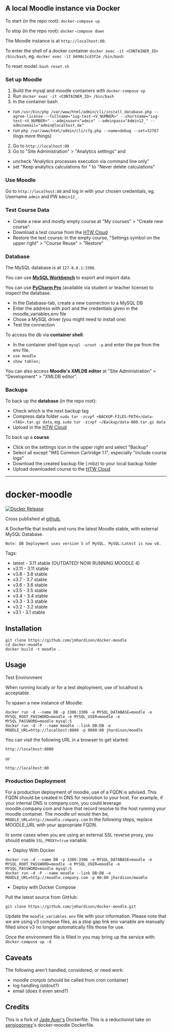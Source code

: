 ## A local Moodle instance via Docker
To start (in the repo root): `docker-compose up`

To stop (in the repo root): `docker-compose down`

The Moodle instance is at `http://localhost:80`.

To enter the shell of a docker container
`docker exec -it <CONTAINER_ID> /bin/bash`, eg. `docker exec -it b698c1cd3f2e /bin/bash`

To reset model: `bash reset.sh`

### Set up Moodle
1. Build the mysql and moodle containers with `docker-compose up`
2. Run `docker exec -it <CONTAINER_ID> /bin/bash`
2. In the container bash 
 * run `/usr/bin/php /var/www/html/admin/cli/install_database.php --agree-license --fullname="iug-test-<V_NUMBER>" --shortname="iug-test-<V_NUMBER>" --adminuser="admin" --adminpass="Admin12_" --adminemail="admin@localhost.de"`
 * run `php /var/www/html/admin/cli/cfg.php --name=debug --set=32767` (logs more things)
2. Go to `http://localhost:80`
4. Go to "Site Administration" > "Analytics settings" and 
 * uncheck "Analytics processes execution via command line only"
 * set "Keep analytics calculations for " to "Never delete calculations"
 

### Use Moodle
Go to `http://localhost:80` and log in with your chosen credentials, eg. Username `admin` and PW `Admin12_`.


### Test Course Data
* Create a new and mostly empty course at "My courses" > "Create new course"
* Download a test course from the [HTW Cloud](https://cloud.htw-berlin.de/apps/files/?dir=/SHARED/Fair%20Enough/Lokaler%20Test%20Moodle%20Server%20Backup/Kurse&fileid=127595605) 
* Restore the test course: In the empty course, "Settings symbol on the upper right" > "Course Reuse" > "Restore"

### Database 
The MySQL database is at `127.0.0.1:3306`.

You can use **[MySQL Workbench](https://www.mysql.com/products/workbench/)** to export and import data.

You can use **[PyCharm Pro](https://www.jetbrains.com/help/pycharm/mysql.html)** (available via student or teacher license) to inspect the database. 
* In the Database-tab, create a new connection to a MySQL DB
* Enter the address with port and the credentials given in the moodle_variables.env file
* Chose a MySQL driver (you might need to install one)
* Test the connection

To access the db via **container shell**: 
* In the container shell type `mysql -uroot -p` and enter the pw from the env file.
* `use moodle`
* `show tables;`

You can also access **Moodle's XMLDB editor** at "Site Administration" > "Development" > "XMLDB editor".

### Backups
To back up the **database** (in the repo root): 
* Check which is the next backup tag
* Compress data folder `sudo tar -zcvpf <BACKUP-FILES-PATH>/data-<TAG>.tar.gz data`, eg. `sudo tar -zcvpf ~/Backup/data-000.tar.gz data`
* Upload in the [HTW Cloud](https://cloud.htw-berlin.de/apps/files/?dir=/SHARED/Fair%20Enough/Lokaler%20Test%20Moodle%20Server%20Backup/Datenbank-Backup&fileid=127595545)

To back up a **course**
* Click on the settings icon in the upper right and select "Backup"
* Select all except "IMS Common Cartridge 1.1", especially "include course logs"
* Download the created backup file (.mbz) to your local backup folder
* Upload downloaded course to the [HTW Cloud](https://cloud.htw-berlin.de/apps/files/?dir=/SHARED/Fair%20Enough/Lokaler%20Test%20Moodle%20Server%20Backup/Kurse&fileid=127595605)

--- 

docker-moodle
=============
[![Docker Release](https://github.com/jmhardison/docker-moodle/actions/workflows/docker-release.yml/badge.svg)](https://github.com/jmhardison/docker-moodle/actions/workflows/docker-release.yml)

Cross published at [github.](https://github.com/jmhardison/docker-moodle/pkgs/container/docker-moodle)

A Dockerfile that installs and runs the latest Moodle stable, with external MySQL Database.

`Note: DB Deployment uses version 5 of MySQL. MySQL:Latest is now v8.`

Tags:
* latest - 3.11 stable (OUTDATED! NOW RUNNING MOODLE 4)
* v3.11 - 3.11 stable
* v3.8 - 3.8 stable
* v3.7 - 3.7 stable
* v3.6 - 3.6 stable
* v3.5 - 3.5 stable
* v3.4 - 3.4 stable
* v3.3 - 3.3 stable
* v3.2 - 3.2 stable
* v3.1 - 3.1 stable

## Installation

```
git clone https://github.com/jmhardison/docker-moodle
cd docker-moodle
docker build -t moodle .
```

## Usage

Test Environment

When running locally or for a test deployment, use of localhost is acceptable.

To spawn a new instance of Moodle:

```
docker run -d --name DB -p 3306:3306 -e MYSQL_DATABASE=moodle -e MYSQL_ROOT_PASSWORD=moodle -e MYSQL_USER=moodle -e MYSQL_PASSWORD=moodle mysql:5
docker run -d -P --name moodle --link DB:DB -e MOODLE_URL=http://localhost:8080 -p 8080:80 jhardison/moodle
```

You can visit the following URL in a browser to get started:

```
http://localhost:8080 
```
or 
```
http://localhost:80
```

### Production Deployment

For a production deployment of moodle, use of a FQDN is advised. This FQDN should be created in DNS for resolution to your host. For example, if your internal DNS is company.com, you could leverage moodle.company.com and have that record resolve to the host running your moodle container. The moodle url would then be, `MOODLE_URL=http://moodle.company.com`
In the following steps, replace MOODLE_URL with your appropriate FQDN.

In some cases when you are using an external SSL reverse proxy, you should enable `SSL_PROXY=true` variable.

* Deploy With Docker
```
docker run -d --name DB -p 3306:3306 -e MYSQL_DATABASE=moodle -e MYSQL_ROOT_PASSWORD=moodle -e MYSQL_USER=moodle -e MYSQL_PASSWORD=moodle mysql:5
docker run -d -P --name moodle --link DB:DB -e MOODLE_URL=http://moodle.company.com -p 80:80 jhardison/moodle
```

* Deploy with Docker Compose

Pull the latest source from GitHub:
```
git clone https://github.com/jmhardison/docker-moodle.git
```

Update the `moodle_variables.env` file with your information. Please note that we are using v3 compose files, as a stop gap link env variable are manually filled since v3 no longer automatically fills those for use.

Once the environment file is filled in you may bring up the service with:
`docker-compose up -d`



## Caveats
The following aren't handled, considered, or need work: 
* moodle cronjob (should be called from cron container)
* log handling (stdout?)
* email (does it even send?)

## Credits

This is a fork of [Jade Auer's](https://github.com/jda/docker-moodle) Dockerfile.
This is a reductionist take on [sergiogomez](https://github.com/sergiogomez/)'s docker-moodle Dockerfile.
